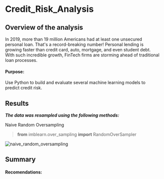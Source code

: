 # Credit_Risk_Analysis

## Overview of the analysis
In 2019, more than 19 million Americans had at least one unsecured personal loan. That's a record-breaking number! Personal lending is growing faster than credit card, auto, mortgage, and even student debt. With such incredible growth, FinTech firms are storming ahead of traditional loan processes. 

#### Purpose:
Use Python to build and evaluate several machine learning models to predict credit risk. 

## Results

**_The data was resampled using the following methods:_**

Naive Random Oversampling
> **from** imblearn.over_sampling **import** RandomOverSampler

![naive_random_oversampling](https://user-images.githubusercontent.com/78178900/126879758-9d72d782-5f66-4a18-ac14-dc644c68f8e6.png)


## Summary

#### Recomendations:

